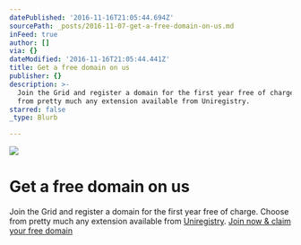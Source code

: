 ```yaml
---
datePublished: '2016-11-16T21:05:44.694Z'
sourcePath: _posts/2016-11-07-get-a-free-domain-on-us.md
inFeed: true
author: []
via: {}
dateModified: '2016-11-16T21:05:44.441Z'
title: Get a free domain on us
publisher: {}
description: >-
  Join the Grid and register a domain for the first year free of charge. Choose
  from pretty much any extension available from Uniregistry.
starred: false
_type: Blurb

---
```

![](https://the-grid-user-content.s3-us-west-2.amazonaws.com/039c7398-0593-44ac-a06f-a0698c9814f0.jpg)

# Get a free domain on us

Join the Grid and register a domain for the first year free of charge. Choose from pretty much any extension available from [Uniregistry][0].
[Join now & claim your free domain][1]

[0]: https://uniregistry.com/ "uniregistry"
[1]: https://plans.thegrid.io/